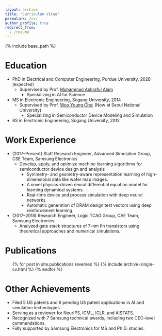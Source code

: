 ```yaml
---
layout: archive
title: "Curriculum Vitae"
permalink: /cv/
author_profile: true
redirect_from:
  - /resume
---
```


{% include base_path %}

Education
======
* PhD in Electrical and Computer Engineering, Purdue University, 2028 (expected)
  * Supervised by Prof. [Muhammad Ashraful Alam](https://sites.google.com/view/alam-research-group/home)
    * Specializing in AI for Science
* MS in Electronic Engineering, Sogang University, 2014
  * Supervised by Prof. [Woo Young Choi](https://sites.google.com/view/snutidl) (Now at Seoul National University)
    * Specializing in Semiconductor Device Modeling and Simulation
* BS in Electronic Engineering, Sogang University, 2012

Work Experience
======
* (2017–Present) Staff Research Engineer, Advanced Simulation Group, CSE Team, Samsung Electronics
  * Develop, apply, and optimize machine learning algorithms for semiconductor device design and analysis
    * Symmetry- and geometry-aware representation learning of high-dimensional data like wafer map images.
    * A novel physics-driven neural differential equation model for learning dynamical systems. 
    * Real-time device and process simulation with deep neural networks. 
    * Automatic generation of DRAM design test vectors using deep reinforcement learning.
* (2017–2018) Research Engineer, Logic TCAD Group, CAE Team, Samsung Electronics
  * Analyzed gate stack structures of 7-nm fin transistors using theoretical approaches and numerical simulations.

Publications
======
  <ul>{% for post in site.publications reversed %}
    {% include archive-single-cv.html %}
  {% endfor %}</ul>

Other Achievements
=====
* Filed 5 US patents and 9 pending US patent applications in AI and simulation technologies
* Serving as a reviewer for NeurIPS, ICML, ICLR, and AISTATS.
* Recognized with 7 Samsung technical awards, including two CEO-level commendations.
* Fully supported by Samsung Electronics for MS and Ph.D. studies.
